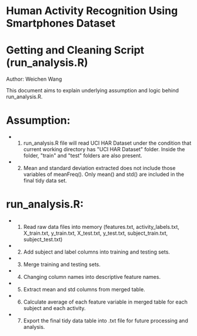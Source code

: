 # Human Activity Recognition Using Smartphones Dataset 
# Getting and Cleaning Script (run_analysis.R)

Author: Weichen Wang

This document aims to explain underlying assumption and logic behind run_analysis.R.

# Assumption:
* 1. run_analysis.R file will read UCI HAR Dataset under the condition that current working directory has "UCI HAR Dataset" folder. Inside the folder, "train" and "test" folders are also present.
* 2. Mean and standard deviation extracted does not include those variables of meanFreq(). Only mean() and std() are included in the final tidy data set.

# run_analysis.R:
* 1. Read raw data files into memory (features.txt, activity_labels.txt, X_train.txt, y_train.txt, X_test.txt, y_test.txt, subject_train.txt, subject_test.txt)
* 2. Add subject and label columns into training and testing sets.
* 3. Merge training and testing sets.
* 4. Changing column names into descriptive feature names.
* 5. Extract mean and std columns from merged table.
* 6. Calculate average of each feature variable in merged table for each subject and each activity.
* 7. Export the final tidy data table into .txt file for future processing and analysis.
